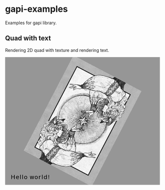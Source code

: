# gapi-examples

Examples for gapi library.

## Quad with text

Rendering 2D quad with texture and rendering text.

![Image](https://raw.githubusercontent.com/sysint64/gapi-examples/master/quad_with_text/screenshot.png)
